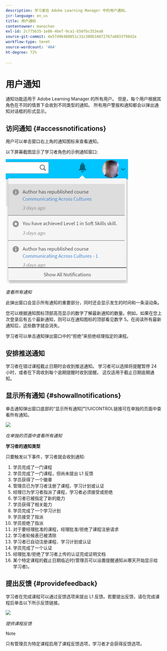 ```yaml
---
description: 学习者在 Adobe Learning Manager 中的用户通知。
jcr-language: en_us
title: 用户通知
contentowner: manochan
exl-id: 2c775635-1e86-4bef-9ca1-b56fbc353ea8
source-git-commit: de57d96488851c31c380b34672767a803379842e
workflow-type: tm+mt
source-wordcount: '464'
ht-degree: 72%

---
```


# 用户通知

<!--User notifications for Learners in Learning Manager.-->

通知功能适用于 Adobe Learning Manager 的所有用户。 但是，每个用户根据其角色在不同的情景下会收到不同类型的通知。 所有用户警报和通知都会以弹出通知对话框的形式显示。

## 访问通知 {#accessnotifications}

用户可以单击窗口右上角的通知图标来查看通知。

以下屏幕截图显示了学习者角色的示例通知窗口:

![](assets/learner-notifications.png)

*查看所有通知*

此弹出窗口会显示所有通知的重要部分，同时还会显示发生的时间和一条滚动条。

您可以根据通知图标顶部高亮显示的数字了解最新通知的数量。例如，如果在您上次登录后有五个最新通知，则可以在通知图标的顶部看见数字 5。在阅读所有最新通知后，这些数字就会消失。

学习者可以单击通知弹出窗口中的“拒绝”来拒绝经理指定的课程。

## 安排推送通知

学习者在错过课程截止日期时会收到推送通知。 学习者可以选择将提醒暂停 24 小时，或者在下周收到每个逾期提醒时收到提醒。 这仅适用于截止日期逾期通知。

## 显示所有通知 {#showallnotifications}

单击通知弹出窗口底部的“显示所有通知&#x200B;]**”**[!UICONTROL &#x200B;链接可在单独的页面中查看所有通知。

![](assets/notifications-page.png)

*在单独的页面中查看所有通知*

**学习者的通知类型**

只要触发以下事件，学习者就会收到通知:

1. 学员完成了一门课程
1. 学员完成了一门课程，但尚未提出 L1 反馈
1. 学员获得了一个徽章
1. 管理员已为学习者注册了课程、学习计划或认证
1. 经理已为学习者指派了课程，学习者必须接受或拒绝
1. 学习者已被指定了新的能力
1. 学员获得了相关能力
1. 学员完成了一个学习计划
1. 学员接受了指派
1. 学员拒绝了指派
1. 对于要经理批准的课程，经理批准/拒绝了课程注册请求
1. 学习者轮候表已被清除
1. 学习者已自动注册课程、学习计划或认证
1. 学员完成了一个认证
1. 经理批准/拒绝了学习者上传的认证完成证明文档
1. 某个特定课程的截止日期临近时(管理员可以设置提醒通知从哪天开始显示给学习者)。

## 提出反馈 {#providefeedback}

学习者在完成课程可以通过反馈选项来提出 L1 反馈。若要提出反馈，请在完成课程后单击以下所示反馈链接。

![](assets/feedback.png)

*提供课程反馈*

>[!NOTE]
>
>只有管理员为特定课程启用了课程反馈选项，学习者才会获得反馈选项。
